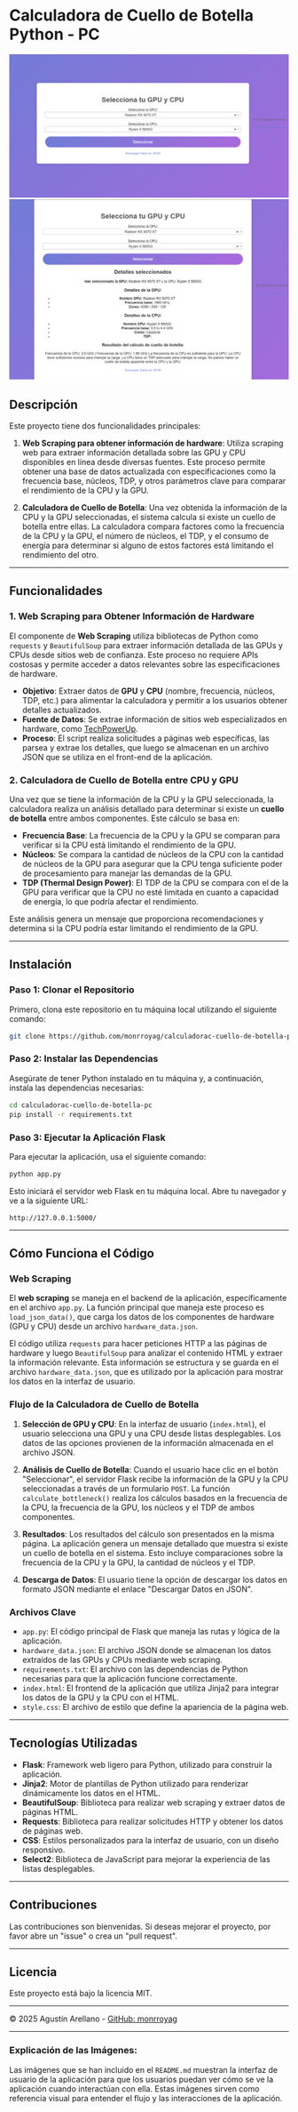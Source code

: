 
# Calculadora de Cuello de Botella Python - PC

![Calculadora de Cuello de Botella](img/image1.png)
![Detalles de la calculadora](img/image2.png)

## Descripción

Este proyecto tiene dos funcionalidades principales:

1. **Web Scraping para obtener información de hardware**: Utiliza scraping web para extraer información detallada sobre las GPU y CPU disponibles en línea desde diversas fuentes. Este proceso permite obtener una base de datos actualizada con especificaciones como la frecuencia base, núcleos, TDP, y otros parámetros clave para comparar el rendimiento de la CPU y la GPU.

2. **Calculadora de Cuello de Botella**: Una vez obtenida la información de la CPU y la GPU seleccionadas, el sistema calcula si existe un cuello de botella entre ellas. La calculadora compara factores como la frecuencia de la CPU y la GPU, el número de núcleos, el TDP, y el consumo de energía para determinar si alguno de estos factores está limitando el rendimiento del otro.

---

## Funcionalidades

### 1. Web Scraping para Obtener Información de Hardware

El componente de **Web Scraping** utiliza bibliotecas de Python como `requests` y `BeautifulSoup` para extraer información detallada de las GPUs y CPUs desde sitios web de confianza. Este proceso no requiere APIs costosas y permite acceder a datos relevantes sobre las especificaciones de hardware.

- **Objetivo**: Extraer datos de **GPU** y **CPU** (nombre, frecuencia, núcleos, TDP, etc.) para alimentar la calculadora y permitir a los usuarios obtener detalles actualizados.
- **Fuente de Datos**: Se extrae información de sitios web especializados en hardware, como [TechPowerUp](https://www.techpowerup.com/).
- **Proceso**: El script realiza solicitudes a páginas web específicas, las parsea y extrae los detalles, que luego se almacenan en un archivo JSON que se utiliza en el front-end de la aplicación.

### 2. Calculadora de Cuello de Botella entre CPU y GPU

Una vez que se tiene la información de la CPU y la GPU seleccionada, la calculadora realiza un análisis detallado para determinar si existe un **cuello de botella** entre ambos componentes. Este cálculo se basa en:

- **Frecuencia Base**: La frecuencia de la CPU y la GPU se comparan para verificar si la CPU está limitando el rendimiento de la GPU.
- **Núcleos**: Se compara la cantidad de núcleos de la CPU con la cantidad de núcleos de la GPU para asegurar que la CPU tenga suficiente poder de procesamiento para manejar las demandas de la GPU.
- **TDP (Thermal Design Power)**: El TDP de la CPU se compara con el de la GPU para verificar que la CPU no esté limitada en cuanto a capacidad de energía, lo que podría afectar el rendimiento.

Este análisis genera un mensaje que proporciona recomendaciones y determina si la CPU podría estar limitando el rendimiento de la GPU.

---

## Instalación

### Paso 1: Clonar el Repositorio

Primero, clona este repositorio en tu máquina local utilizando el siguiente comando:

```bash
git clone https://github.com/monrroyag/calculadorac-cuello-de-botella-pc.git
```

### Paso 2: Instalar las Dependencias

Asegúrate de tener Python instalado en tu máquina y, a continuación, instala las dependencias necesarias:

```bash
cd calculadorac-cuello-de-botella-pc
pip install -r requirements.txt
```

### Paso 3: Ejecutar la Aplicación Flask

Para ejecutar la aplicación, usa el siguiente comando:

```bash
python app.py
```

Esto iniciará el servidor web Flask en tu máquina local. Abre tu navegador y ve a la siguiente URL:

```
http://127.0.0.1:5000/
```

---

## Cómo Funciona el Código

### Web Scraping

El **web scraping** se maneja en el backend de la aplicación, específicamente en el archivo `app.py`. La función principal que maneja este proceso es `load_json_data()`, que carga los datos de los componentes de hardware (GPU y CPU) desde un archivo `hardware_data.json`.

El código utiliza `requests` para hacer peticiones HTTP a las páginas de hardware y luego `BeautifulSoup` para analizar el contenido HTML y extraer la información relevante. Esta información se estructura y se guarda en el archivo `hardware_data.json`, que es utilizado por la aplicación para mostrar los datos en la interfaz de usuario.

### Flujo de la Calculadora de Cuello de Botella

1. **Selección de GPU y CPU**: En la interfaz de usuario (`index.html`), el usuario selecciona una GPU y una CPU desde listas desplegables. Los datos de las opciones provienen de la información almacenada en el archivo JSON.

2. **Análisis de Cuello de Botella**: Cuando el usuario hace clic en el botón "Seleccionar", el servidor Flask recibe la información de la GPU y la CPU seleccionadas a través de un formulario `POST`. La función `calculate_bottleneck()` realiza los cálculos basados en la frecuencia de la CPU, la frecuencia de la GPU, los núcleos y el TDP de ambos componentes.

3. **Resultados**: Los resultados del cálculo son presentados en la misma página. La aplicación genera un mensaje detallado que muestra si existe un cuello de botella en el sistema. Esto incluye comparaciones sobre la frecuencia de la CPU y la GPU, la cantidad de núcleos y el TDP.

4. **Descarga de Datos**: El usuario tiene la opción de descargar los datos en formato JSON mediante el enlace "Descargar Datos en JSON".

### Archivos Clave

- `app.py`: El código principal de Flask que maneja las rutas y lógica de la aplicación.
- `hardware_data.json`: El archivo JSON donde se almacenan los datos extraídos de las GPUs y CPUs mediante web scraping.
- `requirements.txt`: El archivo con las dependencias de Python necesarias para que la aplicación funcione correctamente.
- `index.html`: El frontend de la aplicación que utiliza Jinja2 para integrar los datos de la GPU y la CPU con el HTML.
- `style.css`: El archivo de estilo que define la apariencia de la página web.

---

## Tecnologías Utilizadas

- **Flask**: Framework web ligero para Python, utilizado para construir la aplicación.
- **Jinja2**: Motor de plantillas de Python utilizado para renderizar dinámicamente los datos en el HTML.
- **BeautifulSoup**: Biblioteca para realizar web scraping y extraer datos de páginas HTML.
- **Requests**: Biblioteca para realizar solicitudes HTTP y obtener los datos de páginas web.
- **CSS**: Estilos personalizados para la interfaz de usuario, con un diseño responsivo.
- **Select2**: Biblioteca de JavaScript para mejorar la experiencia de las listas desplegables.

---

## Contribuciones

Las contribuciones son bienvenidas. Si deseas mejorar el proyecto, por favor abre un "issue" o crea un "pull request".

---

## Licencia

Este proyecto está bajo la licencia MIT.

---

© 2025 Agustín Arellano - [GitHub: monrroyag](https://github.com/monrroyag)

---

### Explicación de las Imágenes:

Las imágenes que se han incluido en el `README.md` muestran la interfaz de usuario de la aplicación para que los usuarios puedan ver cómo se ve la aplicación cuando interactúan con ella. Estas imágenes sirven como referencia visual para entender el flujo y las interacciones de la aplicación.
